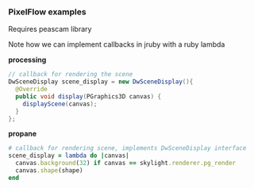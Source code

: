 ### PixelFlow examples

Requires peascam library

Note how we can implement callbacks in jruby with a ruby lambda

__processing__
```java
// callback for rendering the scene
DwSceneDisplay scene_display = new DwSceneDisplay(){
  @Override
  public void display(PGraphics3D canvas) {
    displayScene(canvas);  
  }
};
```

__propane__
```ruby
# callback for rendering scene, implements DwSceneDisplay interface
scene_display = lambda do |canvas|
  canvas.background(32) if canvas == skylight.renderer.pg_render
  canvas.shape(shape)
end
```
